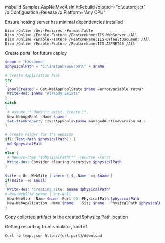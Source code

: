 msbuild Samples.AspNetMvc4.sln  /t:Rebuild /p:outdir="c:\outproject\" /p:Configuration=Release /p:Platform="Any CPU"

Ensure hosting server has minimal dependencies installed

```
Dism /Online /Get-Features /Format:Table
Dism /Online /Enable-Feature /FeatureName:IIS-WebServer /All
Dism /Online /Enable-Feature /FeatureName:IIS-DefaultDocument /All
Dism /Online /Enable-Feature /FeatureName:IIS-ASPNET45 /All
```

Create portal for future deploy

```ps1
$name = "MVC4Demo"
$physicalPath = "C:\inetpub\wwwroot\" + $name

# Create Application Pool
try
{
 $poolCreated = Get-WebAppPoolState $name –errorvariable retvar
 Write-Host $name "Already Exists"
}
catch
{
 # Assume it doesn't exist. Create it.
 New-WebAppPool -Name $name
 Set-ItemProperty IIS:\AppPools\$name managedRuntimeVersion v4.5
}

# Create Folder for the website
if(!(Test-Path $physicalPath)) {
 md $physicalPath
}
else {
 # Remove-Item "$physicalPath\*" -recurse -Force
 Write-Host Consider clearing recursive $physicalPath
}
 
$site = Get-WebSite | where { $_.Name -eq $name }
if($site -eq $null)
{
 Write-Host "Creating site: $name $physicalPath"
# New-WebSite $name | Out-Null
 New-WebSite -Name $name -Port 80 -PhysicalPath $physicalPath
 New-WebApplication -Name $name   -Site $name  -PhysicalPath $physicalPath -ApplicationPool $name
}
```

Copy collected artifact to the created $physicalPath location


Getting recording from simulator, kind of

```
Curl -o temp.json http://{url:port}/download
```
